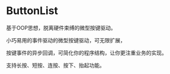 # ButtonList

基于OOP思想，脱离硬件束缚的微型按键驱动。

小巧易用的事件驱动的微型按键驱动，可无限扩展，

按键事件的异步回调，可简化你的程序结构，让你更注重业务的实现。

支持长按、短按、连按、按下、抬起功能。

